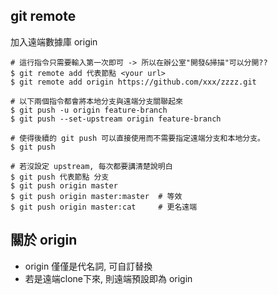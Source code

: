 ## git remote
加入遠端數據庫 origin 
```
# 這行指令只需要輸入第一次即可 -> 所以在辦公室"開發&掃描"可以分開??
$ git remote add 代表節點 <your url>
$ git remote add origin https://github.com/xxx/zzzz.git

# 以下兩個指令都會將本地分支與遠端分支關聯起來
$ git push -u origin feature-branch
$ git push --set-upstream origin feature-branch

# 使得後續的 git push 可以直接使用而不需要指定遠端分支和本地分支。
$ git push

# 若沒設定 upstream, 每次都要講清楚說明白
$ git push 代表節點 分支 
$ git push origin master
$ git push origin master:master  # 等效
$ git push origin master:cat     # 更名遠端
```

## 關於 origin
- origin 僅僅是代名詞, 可自訂替換
- 若是遠端clone下來, 則遠端預設即為 origin
